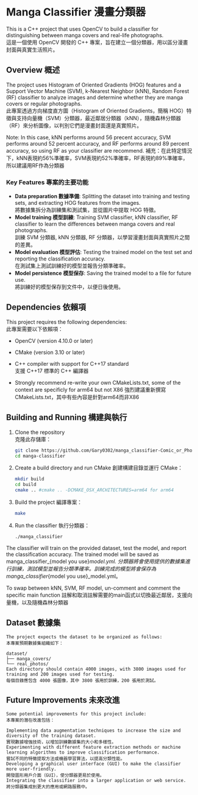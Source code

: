 # Manga Classifier 漫畫分類器

This is a C++ project that uses OpenCV to build a classifier for distinguishing between manga covers and real-life photographs.  
這是一個使用 OpenCV 開發的 C++ 專案，旨在建立一個分類器，用以區分漫畫封面與真實生活照片。

## Overview 概述

The project uses Histogram of Oriented Gradients (HOG) features and a Support Vector Machine (SVM), k-Nearest Neighbor (kNN),  Random Forest (RF) classifier to analyze images and determine whether they are manga covers or regular photographs.  
此專案透過方向梯度直方圖（Histogram of Oriented Gradients，簡稱 HOG）特徵與支持向量機（SVM）分類器，最近鄰居分類器（kNN），隨機森林分類器（RF）來分析圖像，以判別它們是漫畫封面還是真實照片。

Note: In this case, kNN performs around 56 precent accuracy, SVM performs around 52 percent accuracy, and RF performs around 89 percent accuracy, so using RF as your classifier are recommend.
補充：在此特定情況下，kNN表現約56%準確率，SVM表現約52%準確率，RF表現約89%準確率，所以建議用RF作為分類器



### Key Features 專案的主要功能

- **Data preparation 數據準備**: Splitting the dataset into training and testing sets, and extracting HOG features from the images.  
  將數據集拆分為訓練集和測試集，並從圖片中提取 HOG 特徵。
- **Model training 模型訓練**: Training SVM classifier, kNN classifier, RF classifier to learn the differences between manga covers and real photographs.  
  訓練 SVM 分類器, kNN 分類器, RF 分類器，以學習漫畫封面與真實照片之間的差異。
- **Model evaluation 模型評估**: Testing the trained model on the test set and reporting the classification accuracy.  
  在測試集上測試訓練好的模型並報告分類準確率。
- **Model persistence 模型保存**: Saving the trained model to a file for future use.  
  將訓練好的模型保存到文件中，以便日後使用。

## Dependencies 依賴項

This project requires the following dependencies:  
此專案需要以下依賴項：

- OpenCV (version 4.10.0 or later)  
- CMake (version 3.10 or later)  
- C++ compiler with support for C++17 standard  
  支援 C++17 標準的 C++ 編譯器

- Strongly recommend re-write your own CMakeLists.txt, some of the context are specificly for arm64 but not X86
強烈建議重新撰寫CMakeLists.txt，其中有些內容是針對arm64而非X86
## Building and Running 構建與執行

1. Clone the repository  
   克隆此存儲庫：

   ```bash
   git clone https://github.com/Gary0302/manga_classifier-Comic_or_Photo_images.git
   cd manga-classifier
   ```

2. Create a build directory and run CMake
   創建構建目錄並運行 CMake：
   ```bash
   mkdir build
   cd build
   cmake .. #cmake .. -DCMAKE_OSX_ARCHITECTURES=arm64 for arm64
   ```

3. Build the project
   編譯專案：
   ```bash
   make
   ```

4. Run the classifier
   執行分類器：
   ```bash
   ./manga_classifier
   ```

The classifier will train on the provided dataset, test the model, and report the classification accuracy. The trained model will be saved as manga_classifier_{model you use}_model.yml.
分類器將會使用提供的數據集進行訓練，測試模型並報告分類準確率。訓練完成的模型將會保存為 manga_classifier_{model you use}_model.yml。

To swap between kNN, SVM, RF model, un-comment and comment the specific main function
註解和取消註解需要的main函式以切換最近鄰居，支援向量機，以及隨機森林分類器

## Dataset 數據集
    The project expects the dataset to be organized as follows:
    本專案預期數據集組織如下：

    dataset/
    ├── manga_covers/
    └── real_photos/
    Each directory should contain 4000 images, with 3800 images used for training and 200 images used for testing.
    每個目錄應包含 4000 張圖像，其中 3800 張用於訓練，200 張用於測試。

## Future Improvements 未來改進
    Some potential improvements for this project include:
    本專案的潛在改進包括：

    Implementing data augmentation techniques to increase the size and diversity of the training dataset.
    實現數據增強技術，以增加訓練數據集的大小和多樣性。
    Experimenting with different feature extraction methods or machine learning algorithms to improve classification performance.
    嘗試不同的特徵提取方法或機器學習算法，以提高分類性能。
    Developing a graphical user interface (GUI) to make the classifier more user-friendly.
    開發圖形用戶介面（GUI），使分類器更易於使用。
    Integrating the classifier into a larger application or web service.
    將分類器集成到更大的應用或網路服務中。

